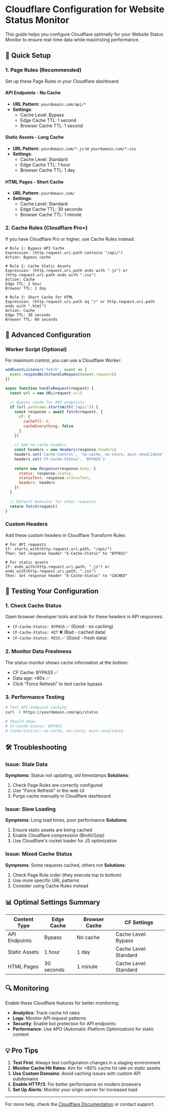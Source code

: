# Cloudflare Configuration for Website Status Monitor

This guide helps you configure Cloudflare optimally for your Website Status Monitor to ensure real-time data while maximizing performance.

## 🚀 Quick Setup

### 1. Page Rules (Recommended)

Set up these Page Rules in your Cloudflare dashboard:

#### API Endpoints - No Cache
- **URL Pattern**: `yourdomain.com/api/*`
- **Settings**:
  - Cache Level: Bypass
  - Edge Cache TTL: 1 second
  - Browser Cache TTL: 1 second

#### Static Assets - Long Cache
- **URL Pattern**: `yourdomain.com/*.js` or `yourdomain.com/*.css`
- **Settings**:
  - Cache Level: Standard
  - Edge Cache TTL: 1 hour
  - Browser Cache TTL: 1 day

#### HTML Pages - Short Cache
- **URL Pattern**: `yourdomain.com/`
- **Settings**:
  - Cache Level: Standard
  - Edge Cache TTL: 30 seconds
  - Browser Cache TTL: 1 minute

### 2. Cache Rules (Cloudflare Pro+)

If you have Cloudflare Pro or higher, use Cache Rules instead:

```
# Rule 1: Bypass API Cache
Expression: (http.request.uri.path contains "/api/")
Action: Bypass cache

# Rule 2: Cache Static Assets
Expression: (http.request.uri.path ends with ".js") or (http.request.uri.path ends with ".css")
Action: Cache
Edge TTL: 1 hour
Browser TTL: 1 day

# Rule 3: Short Cache for HTML
Expression: (http.request.uri.path eq "/" or http.request.uri.path ends with ".html")
Action: Cache
Edge TTL: 30 seconds
Browser TTL: 60 seconds
```

## 🔧 Advanced Configuration

### Worker Script (Optional)

For maximum control, you can use a Cloudflare Worker:

```javascript
addEventListener('fetch', event => {
  event.respondWith(handleRequest(event.request))
})

async function handleRequest(request) {
  const url = new URL(request.url)
  
  // Bypass cache for API endpoints
  if (url.pathname.startsWith('/api/')) {
    const response = await fetch(request, {
      cf: {
        cacheTtl: 0,
        cacheEverything: false
      }
    })
    
    // Add no-cache headers
    const headers = new Headers(response.headers)
    headers.set('Cache-Control', 'no-cache, no-store, must-revalidate')
    headers.set('CF-Cache-Status', 'BYPASS')
    
    return new Response(response.body, {
      status: response.status,
      statusText: response.statusText,
      headers: headers
    })
  }
  
  // Default behavior for other requests
  return fetch(request)
}
```

### Custom Headers

Add these custom headers in Cloudflare Transform Rules:

```
# For API requests
If: starts_with(http.request.uri.path, "/api/")
Then: Set response header "X-Cache-Status" to "BYPASS"

# For static assets
If: ends_with(http.request.uri.path, ".js") or ends_with(http.request.uri.path, ".css")
Then: Set response header "X-Cache-Status" to "CACHED"
```

## 🧪 Testing Your Configuration

### 1. Check Cache Status

Open browser developer tools and look for these headers in API responses:
- `CF-Cache-Status: BYPASS` ✅ (Good - no caching)
- `CF-Cache-Status: HIT` ❌ (Bad - cached data)
- `CF-Cache-Status: MISS` ✅ (Good - fresh data)

### 2. Monitor Data Freshness

The status monitor shows cache information at the bottom:
- CF Cache: BYPASS ✅
- Data age: <60s ✅
- Click "Force Refresh" to test cache bypass

### 3. Performance Testing

```bash
# Test API endpoint caching
curl -I https://yourdomain.com/api/status

# Should show:
# CF-Cache-Status: BYPASS
# Cache-Control: no-cache, no-store, must-revalidate
```

## 🛠️ Troubleshooting

### Issue: Stale Data
**Symptoms**: Status not updating, old timestamps
**Solutions**:
1. Check Page Rules are correctly configured
2. Use "Force Refresh" in the web UI
3. Purge cache manually in Cloudflare dashboard

### Issue: Slow Loading
**Symptoms**: Long load times, poor performance
**Solutions**:
1. Ensure static assets are being cached
2. Enable Cloudflare compression (Brotli/Gzip)
3. Use Cloudflare's rocket loader for JS optimization

### Issue: Mixed Cache Status
**Symptoms**: Some requests cached, others not
**Solutions**:
1. Check Page Rule order (they execute top to bottom)
2. Use more specific URL patterns
3. Consider using Cache Rules instead

## 📊 Optimal Settings Summary

| Content Type | Edge Cache | Browser Cache | CF Settings |
|-------------|------------|---------------|-------------|
| API Endpoints | Bypass | No cache | Cache Level: Bypass |
| Static Assets | 1 hour | 1 day | Cache Level: Standard |
| HTML Pages | 30 seconds | 1 minute | Cache Level: Standard |

## 🔍 Monitoring

Enable these Cloudflare features for better monitoring:
- **Analytics**: Track cache hit rates
- **Logs**: Monitor API request patterns  
- **Security**: Enable bot protection for API endpoints
- **Performance**: Use APO (Automatic Platform Optimization) for static content

## 💡 Pro Tips

1. **Test First**: Always test configuration changes in a staging environment
2. **Monitor Cache Hit Rates**: Aim for >80% cache hit rate on static assets
3. **Use Custom Domains**: Avoid caching issues with custom API subdomains
4. **Enable HTTP/3**: For better performance on modern browsers
5. **Set Up Alerts**: Monitor your origin server for increased load

---

For more help, check the [Cloudflare Documentation](https://developers.cloudflare.com/) or contact support. 